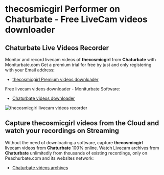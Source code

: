 # thecosmicgirl Performer on Chaturbate - Free LiveCam videos downloader

## Chaturbate Live Videos Recorder

Monitor and record livecam videos of **thecosmicgirl** from **Chaturbate** with Moniturbate.com
Get a premium trial for free by just and only registering with your Email address:
* [thecosmicgirl Premium videos downloader](https://moniturbate.com/request-demo-licence-key.html)

Free livecam videos downloader - Moniturbate Software:
* [Chaturbate videos downloader](https://moniturbate.com/moniturbate-download-software.html)

![thecosmicgirl livecam videos recorder](https://peachurnet.com/templates/moniturbate-software.png)


## Capture thecosmicgirl videos from the Cloud and watch your recordings on Streaming

Without the need of downloading a software, capture **thecosmicgirl** livecam videos from **Chaturbate** 100% online.
Watch Livecam archives from **Chaturbate** unlimitedly from thousands of existing recordings, only on Peachurbate.com and its websites network:
* [Chaturbate videos archives](https://peachurnet.com/)